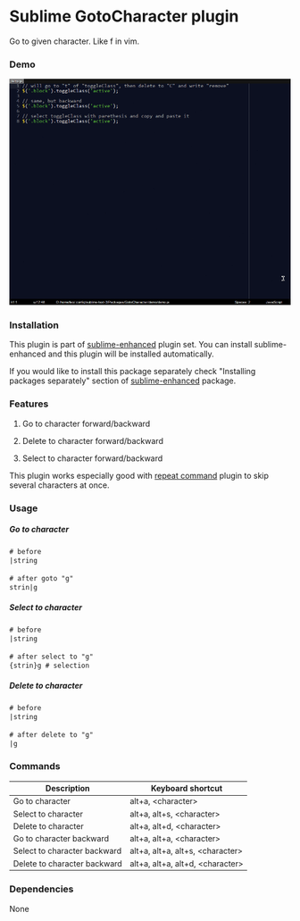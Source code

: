 # Sublime GotoCharacter plugin

Go to given character. Like f<character> in vim.


### Demo

![Demo](https://github.com/shagabutdinov/sublime-enhanced-demos/raw/master/goto_character.gif "Demo")


### Installation

This plugin is part of [sublime-enhanced](http://github.com/shagabutdinov/sublime-enhanced)
plugin set. You can install sublime-enhanced and this plugin will be installed
automatically.

If you would like to install this package separately check "Installing packages
separately" section of [sublime-enhanced](http://github.com/shagabutdinov/sublime-enhanced)
package.


### Features

1. Go to character forward/backward

2. Delete to character forward/backward

3. Select to character forward/backward

This plugin works especially good with [repeat command](http://github.com/shagabutdinov/sublime-repeat-command)
plugin to skip several characters at once.


### Usage

##### Go to character

  ```
  # before
  |string

  # after goto "g"
  strin|g
  ```

##### Select to character

  ```
  # before
  |string

  # after select to "g"
  {strin}g # selection
  ```

##### Delete to character

  ```
  # before
  |string

  # after delete to "g"
  |g
  ```

### Commands

| Description                  | Keyboard shortcut                      |
|------------------------------|----------------------------------------|
| Go to character              | alt+a, &lt;character&gt;               |
| Select to character          | alt+a, alt+s, &lt;character&gt;        |
| Delete to character          | alt+a, alt+d, &lt;character&gt;        |
| Go to character backward     | alt+a, alt+a, &lt;character&gt;        |
| Select to character backward | alt+a, alt+a, alt+s, &lt;character&gt; |
| Delete to character backward | alt+a, alt+a, alt+d, &lt;character&gt; |


### Dependencies

None
